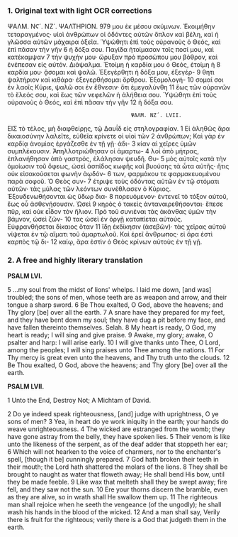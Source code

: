 ### 1. Original text with light OCR corrections

ΨΑΛΜ. ΝϚ´. ΝΖ´.                                           ΨΑΛΤΗΡΙΟΝ.                                      979
μου ἐκ μέσου σκύμνων. Ἐκοιμήθην τεταραγμένος· υἱοὶ ἀνθρώπων
οἱ ὀδόντες αὐτῶν ὅπλον καὶ βέλη, καὶ ἡ γλῶσσα αὐτῶν μάχαιρα
ὀξεῖα. Ὑψώθητι ἐπὶ τοὺς οὐρανοὺς ὁ Θεός, καὶ ἐπὶ πᾶσαν τὴν γῆν     6
ἡ δόξα σου. Παγίδα ἡτοίμασαν τοῖς ποσί μου, καὶ κατέκαμψαν      7
τὴν ψυχήν μου· ὤρυξαν πρὸ προσώπου μου βόθρον, καὶ ἐνέπεσαν
εἰς αὐτόν. Διάψαλμα. Ἑτοίμη ἡ καρδία μου ὁ Θεός, ἑτοίμη ἡ        8
καρδία μου· ᾄσομαι καὶ ψαλῶ. Ἐξεγέρθητι ἡ δόξα μου, ἐξεγέρ-    9
θητι ψαλτήριον καὶ κιθάρα· ἐξεγερθήσομαι ὄρθρου. Ἐξομολογή-      10
σομαί σοι ἐν λαοῖς Κύριε, ψαλῶ σοι ἐν ἔθνεσιν· ὅτι ἐμεγαλύνθη  11
ἕως τῶν οὐρανῶν τὸ ἔλεός σου, καὶ ἕως τῶν νεφελῶν ἡ ἀλήθεια
σου. Ὑψώθητι ἐπὶ τοὺς οὐρανοὺς ὁ Θεός, καὶ ἐπὶ πᾶσαν τὴν γῆν     12
ἡ δόξα σου.

                                           ΨΑΛΜ. ΝΖ´. LVII.

ΕΙΣ τὸ τέλος, μὴ διαφθείρῃς, τῷ Δαυΐδ εἰς στηλογραφίαν.         1
Εἰ ἀληθῶς ἄρα δικαιοσύνην λαλεῖτε, εὐθεῖα κρίνετε οἱ υἱοὶ τῶν    2
ἀνθρώπων; Καὶ γὰρ ἐν καρδίᾳ ἀνομίας ἐργάζεσθε ἐν τῇ γῇ· ἀδι-    3
κίαν αἱ χεῖρες ὑμῶν συμπλέκουσιν. Ἀπηλλοτριώθησαν οἱ ἁμαρτω-    4
λοὶ ἀπὸ μήτρας, ἐπλανήθησαν ἀπὸ γαστρός, ἐλάλησαν ψευδῆ. Θυ-    5
μὸς αὐτοῖς κατὰ τὴν ὁμοίωσιν τοῦ ὄφεως, ὡσεὶ ἀσπίδος κωφῆς
καὶ βυούσης τὰ ὦτα αὐτῆς· ἥτις οὐκ εἰσακούσεται φωνὴν ἀῳδόν-    6
των, φαρμάκου τε φαρμακευομένου παρὰ σοφοῦ. Ὁ Θεὸς συν-       7
έτριψε τοὺς ὀδόντας αὐτῶν ἐν τῷ στόματι αὐτῶν· τὰς μύλας τῶν
λεόντων συνέθλασεν ὁ Κύριος. Ἐξουδενωθήσονται ὡς ὕδωρ δια-    8
πορευόμενον· ἐντενεῖ τὸ τόξον αὐτοῦ, ἕως οὗ ἀσθενήσουσιν. Ὡσεὶ    9
κηρὸς ὁ τακεὶς ἀνταναιρεθήσονται· ἔπεσε πῦρ, καὶ οὐκ εἶδον τὸν
ἥλιον. Πρὸ τοῦ συνιέναι τὰς ἀκάνθας ὑμῶν τὴν βάμνον, ὡσεὶ ζῶν-   10
τας ὡσεὶ ἐν ὀργῇ καταπίεται αὐτούς. Εὐφρανθήσεται δίκαιος ὅταν  11
ἴδῃ ἐκδίκησιν (ἀσεβῶν)· τὰς χεῖρας αὐτοῦ νίψεται ἐν τῷ αἵματι
τοῦ ἁμαρτωλοῦ. Καὶ ἐρεῖ ἄνθρωπος· εἰ ἄρα ἐστὶ καρπὸς τῷ δι-     12
καίῳ, ἄρα ἐστὶν ὁ Θεὸς κρίνων αὐτοὺς ἐν τῇ γῇ.

### 2. A free and highly literary translation

**PSALM LVI.**

5 ...my soul from the midst of lions' whelps.
I laid me down, [and was] troubled;
the sons of men,
whose teeth are as weapon and arrow,
and their tongue a sharp sword.
6 Be Thou exalted, O God, above the heavens;
and Thy glory [be] over all the earth.
7 A snare have they prepared for my feet,
and they have bent down my soul;
they have dug a pit before my face,
and have fallen thereinto themselves. Selah.
8 My heart is ready, O God, my heart is ready;
I will sing and give praise.
9 Awake, my glory; awake, O psalter and harp:
I will arise early.
10 I will give thanks unto Thee, O Lord, among the peoples;
I will sing praises unto Thee among the nations.
11 For Thy mercy is great even unto the heavens,
and Thy truth unto the clouds.
12 Be Thou exalted, O God, above the heavens;
and Thy glory [be] over all the earth.

**PSALM LVII.**

1 Unto the End, Destroy Not; A Michtam of David.

2 Do ye indeed speak righteousness,
[and] judge with uprightness, O ye sons of men?
3 Yea, in heart do ye work iniquity in the earth;
your hands do weave unrighteousness.
4 The wicked are estranged from the womb;
they have gone astray from the belly, they have spoken lies.
5 Their venom is like unto the likeness of the serpent,
as of the deaf adder that stoppeth her ear;
6 Which will not hearken to the voice of charmers,
nor to the enchanter's spell, [though it be] cunningly prepared.
7 God hath broken their teeth in their mouth;
the Lord hath shattered the molars of the lions.
8 They shall be brought to naught as water that floweth away;
He shall bend His bow, until they be made feeble.
9 Like wax that melteth shall they be swept away;
fire fell, and they saw not the sun.
10 Ere your thorns discern the bramble,
even as they are alive, so in wrath shall He swallow them up.
11 The righteous man shall rejoice when he seeth the vengeance (of the ungodly);
he shall wash his hands in the blood of the wicked.
12 And a man shall say, Verily there is fruit for the righteous;
verily there is a God that judgeth them in the earth.